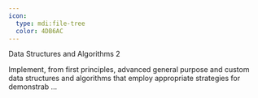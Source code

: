 ```yaml
---
icon:
  type: mdi:file-tree
  color: 4DB6AC
---
```

Data Structures and Algorithms 2

Implement, from first principles, advanced general purpose and custom data structures and algorithms that employ appropriate strategies for demonstrab ... 
